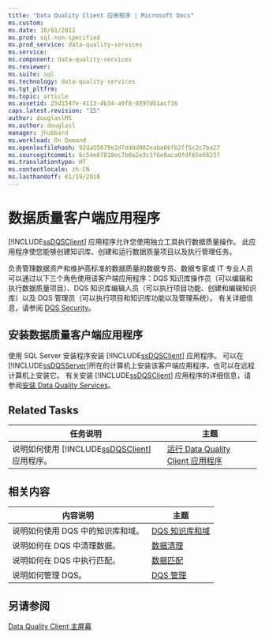 ```yaml
---
title: "Data Quality Client 应用程序 | Microsoft Docs"
ms.custom: 
ms.date: 10/01/2012
ms.prod: sql-non-specified
ms.prod_service: data-quality-services
ms.service: 
ms.component: data-quality-services
ms.reviewer: 
ms.suite: sql
ms.technology: data-quality-services
ms.tgt_pltfrm: 
ms.topic: article
ms.assetid: 25d1547e-4113-4b34-a9f8-8897db1acf16
caps.latest.revision: "15"
author: douglaslMS
ms.author: douglasl
manager: jhubbard
ms.workload: On Demand
ms.openlocfilehash: 92da55879e2d7dddd982eaba66fb2ff5c2c7ba27
ms.sourcegitcommit: 6c54e67818ec7b0a2e3c1f6e8aca0fdf65e6625f
ms.translationtype: HT
ms.contentlocale: zh-CN
ms.lasthandoff: 01/19/2018
---
```

# <a name="data-quality-client-application"></a>数据质量客户端应用程序
  [!INCLUDE[ssDQSClient](../includes/ssdqsclient-md.md)] 应用程序允许您使用独立工具执行数据质量操作。 此应用程序使您能够创建知识库、创建和运行数据质量项目以及执行管理任务。  
  
 负责管理数据资产和维护高标准的数据质量的数据专员、数据专家或 IT 专业人员可以通过以下三个角色使用该客户端应用程序：DQS 知识库操作员（可以编辑和执行数据质量项目）、DQS 知识库编辑人员（可以执行项目功能、创建和编辑知识库）以及 DQS 管理员（可以执行项目和知识库功能以及管理系统）。 有关详细信息，请参阅 [DQS Security](../data-quality-services/dqs-security.md)。  
  
## <a name="installing-the-data-quality-client-application"></a>安装数据质量客户端应用程序  
 使用 SQL Server 安装程序安装 [!INCLUDE[ssDQSClient](../includes/ssdqsclient-md.md)] 应用程序。 可以在 [!INCLUDE[ssDQSServer](../includes/ssdqsserver-md.md)]所在的计算机上安装该客户端应用程序，也可以在远程计算机上安装它。 有关安装 [!INCLUDE[ssDQSClient](../includes/ssdqsclient-md.md)] 应用程序的详细信息，请参阅[安装 Data Quality Services](../data-quality-services/install-windows/install-data-quality-services.md)。  
  
## <a name="related-tasks"></a>Related Tasks  
  
|任务说明|主题|  
|----------------------|-----------|  
|说明如何使用 [!INCLUDE[ssDQSClient](../includes/ssdqsclient-md.md)] 应用程序。|[运行 Data Quality Client 应用程序](../data-quality-services/run-the-data-quality-client-application.md)|  
  
## <a name="related-content"></a>相关内容  
  
|内容说明|主题|  
|-------------------------|-----------|  
|说明如何使用 DQS 中的知识库和域。|[DQS 知识库和域](../data-quality-services/dqs-knowledge-bases-and-domains.md)|  
|说明如何在 DQS 中清理数据。|[数据清理](../data-quality-services/data-cleansing.md)|  
|说明如何在 DQS 中执行匹配。|[数据匹配](../data-quality-services/data-matching.md)|  
|说明如何管理 DQS。|[DQS 管理](../data-quality-services/dqs-administration.md)|  
  
## <a name="see-also"></a>另请参阅  
 [Data Quality Client 主屏幕](../data-quality-services/data-quality-client-home-screen.md)  
  
  
